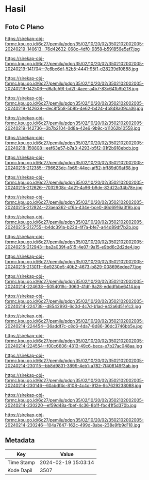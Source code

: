 # Hasil

## Foto C Plano

https://sirekap-obj-formc.kpu.go.id/6c27/pemilu/pdpr/35/02/10/20/02/3502102002005-20240219-140613--76d42632-068c-4df0-9858-b591856e5ef7.jpg

https://sirekap-obj-formc.kpu.go.id/6c27/pemilu/pdpr/35/02/10/20/02/3502102002005-20240219-141704--7c6bc6df-52b5-4441-95f1-d28239d10888.jpg

https://sirekap-obj-formc.kpu.go.id/6c27/pemilu/pdpr/35/02/10/20/02/3502102002005-20240219-142506--d6a1c59f-bd2f-4aee-a4b7-83c641b9b218.jpg

https://sirekap-obj-formc.kpu.go.id/6c27/pemilu/pdpr/35/02/10/20/02/3502102002005-20240219-142638--dec8f5b8-5b8b-4e62-b424-4b848a09ca36.jpg

https://sirekap-obj-formc.kpu.go.id/6c27/pemilu/pdpr/35/02/10/20/02/3502102002005-20240219-142736--3b7b2104-0d8a-42e6-9b9c-b11062b10558.jpg

https://sirekap-obj-formc.kpu.go.id/6c27/pemilu/pdpr/35/02/10/20/02/3502102002005-20240218-150808--eef63e57-b7a3-4293-b5f2-01f2b918ebcb.jpg

https://sirekap-obj-formc.kpu.go.id/6c27/pemilu/pdpr/35/02/10/20/02/3502102002005-20240215-212355--796623dc-1b69-44ec-af52-bff89d09af68.jpg

https://sirekap-obj-formc.kpu.go.id/6c27/pemilu/pdpr/35/02/10/20/02/3502102002005-20240215-212626--7032908c-4d21-4a96-b9de-82d22a34b78e.jpg

https://sirekap-obj-formc.kpu.go.id/6c27/pemilu/pdpr/35/02/10/20/02/3502102002005-20240215-212824--23aea362-cf6a-434e-bce0-46d6916a3f9b.jpg

https://sirekap-obj-formc.kpu.go.id/6c27/pemilu/pdpr/35/02/10/20/02/3502102002005-20240215-212755--b4dc391a-b22d-4f7a-bfe7-a44d89df7b2b.jpg

https://sirekap-obj-formc.kpu.go.id/6c27/pemilu/pdpr/35/02/10/20/02/3502102002005-20240215-212943--ba2a039f-a515-4e07-9a15-e9bd6c2d2de4.jpg

https://sirekap-obj-formc.kpu.go.id/6c27/pemilu/pdpr/35/02/10/20/02/3502102002005-20240215-213011--8e9230e5-40b2-4673-b829-008696edee77.jpg

https://sirekap-obj-formc.kpu.go.id/6c27/pemilu/pdpr/35/02/10/20/02/3502102002005-20240214-224638--5054019c-3063-41df-9a28-edddfbbe6414.jpg

https://sirekap-obj-formc.kpu.go.id/6c27/pemilu/pdpr/35/02/10/20/02/3502102002005-20240214-224738--d8542993-6c0d-4c7d-b1ad-e42a6d51e1c3.jpg

https://sirekap-obj-formc.kpu.go.id/6c27/pemilu/pdpr/35/02/10/20/02/3502102002005-20240214-224454--36addf7c-c8c6-4da7-8d86-36dc3746bb5e.jpg

https://sirekap-obj-formc.kpu.go.id/6c27/pemilu/pdpr/35/02/10/20/02/3502102002005-20240214-224554--f00c6606-4313-49c6-beca-e7b27ac048aa.jpg

https://sirekap-obj-formc.kpu.go.id/6c27/pemilu/pdpr/35/02/10/20/02/3502102002005-20240214-230115--bb8d9831-3899-4eb1-a782-7f408149f3ab.jpg

https://sirekap-obj-formc.kpu.go.id/6c27/pemilu/pdpr/35/02/10/20/02/3502102002005-20240214-230146--60abdf4c-8108-4c4d-912e-9c7629238088.jpg

https://sirekap-obj-formc.kpu.go.id/6c27/pemilu/pdpr/35/02/10/20/02/3502102002005-20240214-230220--ef59d48a-fbef-4c36-8b1f-fbc41f5d370b.jpg

https://sirekap-obj-formc.kpu.go.id/6c27/pemilu/pdpr/35/02/10/20/02/3502102002005-20240214-230246--104a7647-162c-499d-8abe-238e9fb9d118.jpg


## Metadata

| Key        | Value               |
| ---------- | ------------------- |
| Time Stamp | 2024-02-19 15:03:14 |
| Kode Dapil | 3507                |



